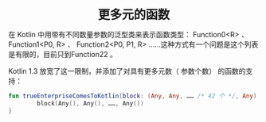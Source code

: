 <center><font size="5"><b>更多元的函数</b></font></center>

在 Kotlin 中用带有不同数量参数的泛型类来表示函数类型： Function0\<R\> 、 Function1\<P0, R\> 、 Function2\<P0, P1, R\> ……这种方式有一个问题是这个列表是有限的，目前只到Function22 。

Kotlin 1.3 放宽了这一限制，并添加了对具有更多元数（ 参数个数） 的函数的支持：

```kotlin
fun trueEnterpriseComesToKotlin(block: (Any, Any, …… /* 42 个 */, Any) -> Any) {
		block(Any(), Any(), ……, Any())
}
```


